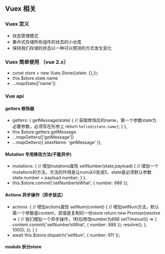 ## Vuex 相关
### Vuex 定义
* 状态管理模式
* 集中式存储所有组件的状态的小仓库
* 保持我们存储的状态以一种可以预测的方式发生变化
### Vuex 简单使用 （vue 2.x）
* const store = new Vuex.Store({state: {<!-- 放置全局属性 -->},});
* this.$store.state.name <!-- 使用方法1（官方建议computed里调用）-->
* ...mapState(['name']) <!-- 使用方法2 从vuex中导入mapState 对stroe.xx进行结构 -->
### Vue api
#### getters 修饰器
*  getters: {
        getMessage(state) { // 获取修饰后的name，第一个参数state为必要参数，必须写在形参上
            return `hello${state.name}`;
        }
    },
* this.$store.getters.getMessage <!-- 使用方法1 -->
* ...mapGetters(['getMessage'])	<!-- 使用方法2 -->
* ...mapGetters({ aliasName: 'getMessage' }), <!-- 使用方法3 该写法用来取别名-->
#### Mutation 专用修改方法(不能异步)
* mutations: { // 增加nutations属性
    setNumber(state,payload) {  // 增加一个mutations的方法，方法的作用是让num从0变成5，state是必须默认参数
        state.number = payload.number;
    }
},
* this.$store.commit('setNumberIsWhat', { number: 666 }); <!-- 使用方法 -->
#### Actions 异步操作（异步放这）
* actions: {   // 增加actions属性
        setNum(content) {  // 增加setNum方法，默认第一个参数是content，其值是复制的一份store
            return new Promise(resolve => {  // 我们模拟一个异步操作，1秒后修改number为888
                setTimeout(() => {
                    content.commit('setNumberIsWhat', { number: 888 });
                    resolve();
                }, 1000);
            });
        }
    }
* await this.$store.dispatch('setNum', { number: 611 });  <!-- 使用方法 -->
#### module 拆分store